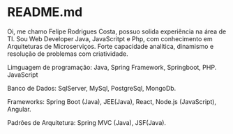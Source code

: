 # README.md

Oi, me chamo Felipe Rodrigues Costa, possuo solida experiência na área de TI. Sou Web Developer Java, JavaScritpt e Php, com conhecimento em Arquiteturas de Microserviços. Forte capacidade analítica, dinamismo e resolução de problemas com criatividade. 

Limguagem de programação:
Java, Spring Framework, Springboot, PHP. JavaScript

Banco de Dados:
SqlServer, MySql, PostgreSql, MongoDb.

Frameworks:
Spring Boot (Java), JEE(Java), React, Node.js (JavaScript), Angular.

Padrões de Arquitetura:
Spring MVC (Java), JSF(Java).

